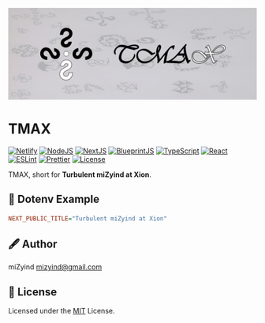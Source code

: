![TMAX](https://github.com/miZyind/tmax/blob/assets/tmax-logo.jpg)

# TMAX

[![Netlify](https://img.shields.io/badge/netlify-00c7b7?style=for-the-badge&logo=netlify&logoColor=fff)](https://www.netlify.com)
[![NodeJS](https://img.shields.io/badge/->=14-339933?style=for-the-badge&label=&logo=node.js&logoColor=fff)](https://nodejs.org)
[![NextJS](https://img.shields.io/github/package-json/dependency-version/mizyind/tmax/next?style=for-the-badge&label=&color=e0234e&logo=next.js)](https://nextjs.org)
[![BlueprintJS](https://img.shields.io/github/package-json/dependency-version/mizyind/tmax/@blueprintjs/core?style=for-the-badge&label=&color=0a2d59&logo=css3)](https://blueprintjs.com)
[![TypeScript](https://img.shields.io/github/package-json/dependency-version/mizyind/tmax/dev/typescript?style=for-the-badge&label=&color=007acc&logo=typescript)](https://www.typescriptlang.org)
[![React](https://img.shields.io/github/package-json/dependency-version/mizyind/tmax/react?style=for-the-badge&label=&color=61dafb&logo=react&logoColor=fff)](https://reactjs.org)
[![ESLint](https://img.shields.io/github/package-json/dependency-version/mizyind/tmax/dev/eslint?style=for-the-badge&label=&color=4b32c3&logo=eslint&logoColor=fff)](https://eslint.org)
[![Prettier](https://img.shields.io/github/package-json/dependency-version/mizyind/tmax/dev/prettier?style=for-the-badge&label=&color=f7b93e&logo=prettier&logoColor=fff)](https://prettier.io)
[![License](https://img.shields.io/badge/-mit-000?style=for-the-badge)](https://github.com/miZyind/tmax/blob/master/LICENSE)

TMAX, short for **Turbulent miZyind at Xion**.

## 📜 Dotenv Example

```ini
NEXT_PUBLIC_TITLE="Turbulent miZyind at Xion"
```

## 🖋 Author

miZyind <mizyind@gmail.com>

## 📇 License

Licensed under the [MIT](LICENSE) License.
